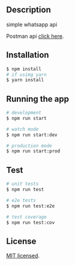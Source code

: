 ## Description

simple whatsapp api

Postman api [click here](https://www.getpostman.com/collections/8b3e718cc4773c937ccf).

## Installation

```bash
$ npm install
# if usimg yarn
$ yarn install
```

## Running the app

```bash
# development
$ npm run start

# watch mode
$ npm run start:dev

# production mode
$ npm run start:prod
```

## Test

```bash
# unit tests
$ npm run test

# e2e tests
$ npm run test:e2e

# test coverage
$ npm run test:cov
```
## License
[MIT licensed](LICENSE).